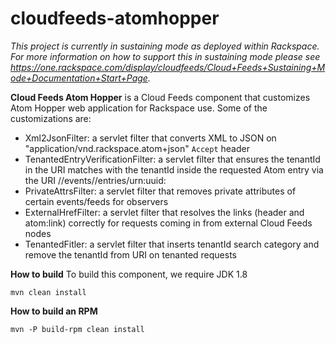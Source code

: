 cloudfeeds-atomhopper
=====================

*This project is currently in sustaining mode as deployed within Rackspace.  For more information on how to support this in sustaining mode please see https://one.rackspace.com/display/cloudfeeds/Cloud+Feeds+Sustaining+Mode+Documentation+Start+Page.*

**Cloud Feeds Atom Hopper**
is a Cloud Feeds component that customizes Atom Hopper web application for Rackspace use.
Some of the customizations are:

* Xml2JsonFilter: a servlet filter that converts XML to JSON on "application/vnd.rackspace.atom+json" ```Accept``` header
* TenantedEntryVerificationFilter: a servlet filter that ensures the tenantId in the URI matches with the tenantId inside the requested Atom entry via the URI /<feedname>/events/<tenantId>/entries/urn:uuid:<entryId>
* PrivateAttrsFilter: a servlet filter that removes private attributes of certain events/feeds for observers
* ExternalHrefFilter: a servlet filter that resolves the links (header and atom:link) correctly for requests coming in from external Cloud Feeds nodes
* TenantedFitler: a servlet filter that inserts tenantId search category and remove the tenantId from URI
  on tenanted requests

**How to build**
To build this component, we require JDK 1.8
```
mvn clean install
```

**How to build an RPM**
```
mvn -P build-rpm clean install
```
